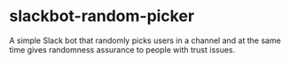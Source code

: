 # slackbot-random-picker
A simple Slack bot that randomly picks users in a channel and at the same time gives randomness assurance to people with trust issues.
